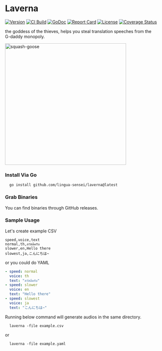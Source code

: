 # Laverna

[![Version](https://img.shields.io/github/tag/lingua-sensei/laverna.svg)](https://github.com/lingua-sensei/laverna/tags)
[![CI Build](https://github.com/lingua-sensei/laverna/actions/workflows/tests.yaml/badge.svg)](https://github.com/lingua-sensei/laverna/actions/workflows/tests.yaml)
[![GoDoc](https://godoc.org/github.com/lingua-sensei/laverna?status.svg)](https://godoc.org/github.com/lingua-sensei/laverna)
[![Report Card](https://goreportcard.com/badge/github.com/lingua-sensei/laverna)](https://goreportcard.com/report/github.com/lingua-sensei/laverna)
[![License](https://img.shields.io/github/license/lingua-sensei/laverna)](https://github.com/lingua-sensei/laverna/blob/main/LICENSE)
[![Coverage Status](https://coveralls.io/repos/github/lingua-sensei/laverna/badge.svg?branch=main)](https://coveralls.io/github/lingua-sensei/laverna?branch=main)

the goddess of the thieves, helps you steal translation speeches from the G-daddy monopoly.

<img src="https://github.com/user-attachments/assets/d1d344c9-f36b-4cf7-af70-f162f93ea9f0" width="400" alt="squash-goose">

### Install Via Go

```shell
  go install github.com/lingua-sensei/laverna@latest
```

### Grab Binaries

You can find binaries through GitHub releases.

### Sample Usage

Let's create example CSV

```csv
speed,voice,text
normal,th,สวัสดีครับ
slower,en,Hello there
slowest,ja,こんにちは~
```

or you could do YAML

```yaml
- speed: normal
  voice: th
  text: "สวัสดีครับ"
- speed: slower
  voice: en
  text: "Hello there"
- speed: slowest
  voice: ja
  text: "こんにちは~"
```

Running below command will generate audios in the same directory.

```shell
  laverna -file example.csv
```

or

```shell
  laverna -file example.yaml 
```
